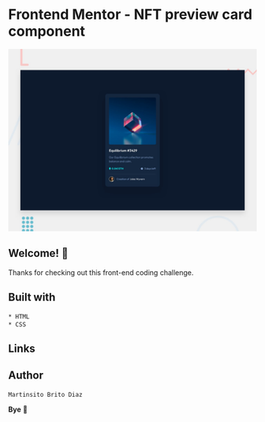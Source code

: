# Frontend Mentor - NFT preview card component

![Design preview for the NFT preview card component coding challenge](./design/desktop-preview.jpg)

## Welcome! 👋

Thanks for checking out this front-end coding challenge.

## Built with
    * HTML
    * CSS

## Links

    

## Author

    Martinsito Brito Diaz

**Bye** 🚀

